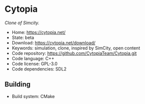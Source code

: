 # Cytopia

_Clone of Simcity._

- Home: https://cytopia.net/
- State: beta
- Download: https://cytopia.net/download/
- Keywords: simulation, clone, inspired by SimCity, open content
- Code repository: https://github.com/CytopiaTeam/Cytopia.git
- Code language: C++
- Code license: GPL-3.0
- Code dependencies: SDL2

## Building

- Build system: CMake